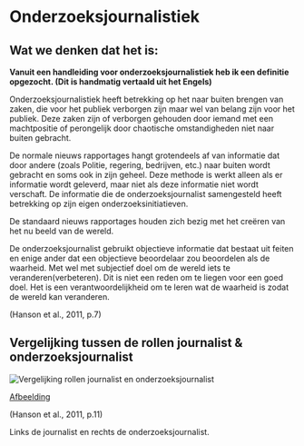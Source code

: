 # Onderzoeksjournalistiek

## Wat we denken dat het is:

**Vanuit een handleiding voor onderzoeksjournalistiek heb ik een definitie opgezocht. \(Dit is handmatig vertaald uit het Engels\)**

Onderzoeksjournalistiek heeft betrekking op het naar buiten brengen van zaken, die voor het publiek verborgen zijn maar wel van belang zijn voor het publiek. Deze zaken zijn of verborgen gehouden door iemand met een machtpositie of perongelijk door chaotische omstandigheden niet naar buiten gebracht.

De normale nieuws rapportages hangt grotendeels af van informatie dat door andere \(zoals Politie, regering, bedrijven, etc.\) naar buiten wordt gebracht en soms ook in zijn geheel. Deze methode is werkt alleen als er informatie wordt geleverd, maar niet als deze informatie niet wordt verschaft. De informatie die de onderzoeksjournalist samengesteld heeft betrekking op zijn eigen onderzoeksinitiatieven.

De standaard nieuws rapportages houden zich bezig met het creëren van het nu beeld van de wereld.

De onderzoeksjournalist gebruikt objectieve informatie dat bestaat uit feiten en enige ander dat een objectieve beoordelaar zou beoordelen als de waarheid. Met wel met subjectief doel om de wereld iets te veranderen\(verbeteren\). Dit is niet een reden om te liegen voor een goed doel. Het is een verantwoordelijkheid om te leren wat de waarheid is zodat de wereld kan veranderen.

\(Hanson et al., 2011, p.7\)

## Vergelijking tussen de rollen journalist & onderzoeksjournalist

![Vergelijking rollen journalist en onderzoeksjournalist](../../.gitbook/assets/sbi_manual-11.png)

[Afbeelding](https://github.com/IIYAMA12/Project-blauwdruk-documentation/tree/8db972f2a8c2b44ceb95a6a0d46bb8a7544b4605/docs/pages/onderzoeksvragen/deelvragen/onderzoeksjournalistiek/content/SBI_Manual-11.png)

\(Hanson et al., 2011, p.11\)

Links de journalist en rechts de onderzoeksjournalist.

